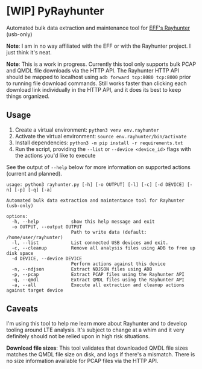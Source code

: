# [WIP] PyRayhunter 
Automated bulk data extraction and maintenance tool for [EFF's Rayhunter](https://github.com/EFForg/rayhunter) (usb-only)

**Note**: I am in no way affiliated with the EFF or with the Rayhunter project. I just think it's neat.

**Note**: This is a work in progress. Currently this tool only supports bulk PCAP and QMDL file downloads via the HTTP API. The Rayhunter HTTP API should be mapped to localhost using `adb forward tcp:8080 tcp:8000` prior to running file download commands. Still works faster than clicking each download link individually in the HTTP API, and it does its best to keep things organized.

## Usage

1. Create a virtual environment: `python3 venv env.rayhunter`
2. Activate the virtual environment: `source env.rayhunter/bin/activate`
3. Install dependencies: `python3 -m pip install -r requirements.txt`
4. Run the script, providing the `--list` or `--device <device_id>` flags with the actions you'd like to execute

See the output of `--help` below for more information on supported actions (current and planned).

```
usage: python3 rayhunter.py [-h] [-o OUTPUT] [-l] [-c] [-d DEVICE] [-n] [-p] [-q] [-a]

Automated bulk data extraction and maintentance tool for Rayhunter (usb-only)

options:
  -h, --help            show this help message and exit
  -o OUTPUT, --output OUTPUT
                        Path to write data (default: /home/user/rayhunter)
  -l, --list            List connected USB devices and exit.
  -c, --cleanup         Remove all analysis files using ADB to free up disk space
  -d DEVICE, --device DEVICE
                        Perform actions against this device
  -n, --ndjson          Extract NDJSON files using ADB
  -p, --pcap            Extract PCAP files using the Rayhunter API
  -q, --qmdl            Extract QMDL files using the Rayhunter API
  -a, --all             Execute all extraction and cleanup actions against target device
```

## Caveats

I'm using this tool to help me learn more about Rayhunter and to develop tooling around LTE analysis. It's subject to change at a whim and it very definitely should not be relied upon in high risk situations.

**Download file sizes**: This tool validates that downloaded QMDL file sizes matches the QMDL file size on disk, and logs if there's a mismatch. There is no size information available for PCAP files via the HTTP API.

